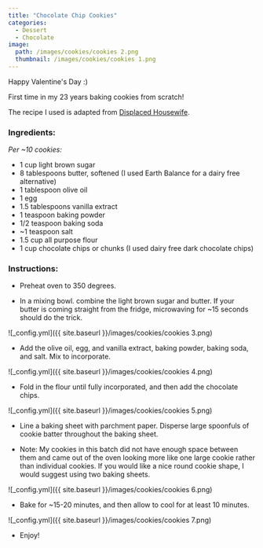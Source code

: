 ```yaml
---
title: "Chocolate Chip Cookies"
categories:
  - Dessert
  - Chocolate
image:
  path: /images/cookies/cookies 2.png
  thumbnail: /images/cookies/cookies 1.png
---
```


Happy Valentine's Day :)

First time in my 23 years baking cookies from scratch! 

The recipe I used is adapted from [Displaced Housewife](https://www.displacedhousewife.com/mega-vanilla-chocolate-chip-cookies/).

### Ingredients:

_Per ~10 cookies:_

* 1 cup light brown sugar
* 8 tablespoons butter, softened (I used Earth Balance for a dairy free alternative)
* 1 tablespoon olive oil
* 1 egg
* 1.5 tablespoons vanilla extract
* 1 teaspoon baking powder
* 1/2 teaspoon baking soda
* ~1 teaspoon salt
* 1.5 cup all purpose flour
* 1 cup chocolate chips or chunks (I used dairy free dark chocolate chips)

### Instructions:

* Preheat oven to 350 degrees.

* In a mixing bowl. combine the light brown sugar and butter. If your butter is coming straight from the fridge, microwaving for ~15 seconds should do the trick.

![_config.yml]({{ site.baseurl }}/images/cookies/cookies 3.png)

* Add the olive oil, egg, and vanilla extract, baking powder, baking soda, and salt. Mix to incorporate.

![_config.yml]({{ site.baseurl }}/images/cookies/cookies 4.png)

* Fold in the flour until fully incorporated, and then add the chocolate chips.

![_config.yml]({{ site.baseurl }}/images/cookies/cookies 5.png)

* Line a baking sheet with parchment paper. Disperse large spoonfuls of cookie batter throughout the baking sheet.

* Note: My cookies in this batch did not have enough space between them and came out of the oven looking more like one large cookie rather than individual cookies. If you would like a nice round cookie shape, I would suggest using two baking sheets.

![_config.yml]({{ site.baseurl }}/images/cookies/cookies 6.png)

* Bake for ~15-20 minutes, and then allow to cool for at least 10 minutes. 

![_config.yml]({{ site.baseurl }}/images/cookies/cookies 7.png)

* Enjoy!

